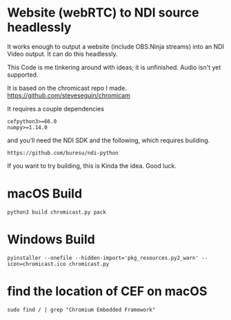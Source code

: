 # Website (webRTC) to NDI source headlessly

It works enough to output a website (include OBS.Ninja streams) into an NDI Video output. It can do this headlessly.

This Code is me tinkering around with ideas; it is unfinished. Audio isn't yet supported.

It is based on the chromicast repo I made. https://github.com/steveseguin/chromicam 

It requires a couple dependencies

```
cefpython3>=66.0
numpy>=1.14.0
```

and you'll need the NDI SDK and the following, which requires building.
```
https://github.com/buresu/ndi-python
```

If you want to try building, this is Kinda the idea.  Good luck.  

# macOS Build
```
python3 build chromicast.py pack
```
# Windows Build
```
pyinstaller --onefile --hidden-import='pkg_resources.py2_warn' --icon=chromicast.ico chromicast.py
```
# find the location of CEF on macOS
```
sudo find / | grep "Chromium Embedded Framework"
```


